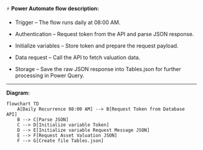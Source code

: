 ⚡ **Power Automate flow description:**

- Trigger – The flow runs daily at 08:00 AM.

- Authentication – Request token from the API and parse JSON response.

- Initialize variables – Store token and prepare the request payload.

- Data request – Call the API to fetch valuation data.

- Storage – Save the raw JSON response into Tables.json for further processing in Power Query.

---
**Diagram:**

```mermaid
flowchart TD
    A[Daily Recurrence 08:00 AM] --> B[Request Token from Database API]
    B --> C[Parse JSON]
    C --> D[Initialize variable Token]
    D --> E[Initialize variable Request Message JSON]
    E --> F[Request Asset Valuation JSON]
    F --> G[Create file Tables.json]
```